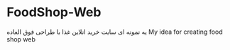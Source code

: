 # FoodShop-Web
یه نمونه ای سایت خرید انلاین غذا با طراحی فوق العاده 
My idea for creating food shop web

